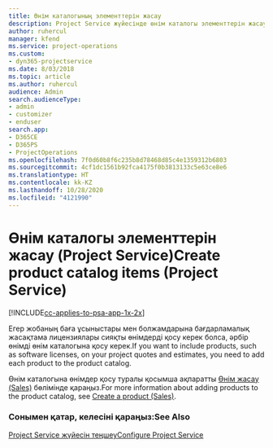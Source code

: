 ```yaml
---
title: Өнім каталогының элементтерін жасау
description: Project Service жүйесінде өнім каталогы элементтерін жасау жолы
author: ruhercul
manager: kfend
ms.service: project-operations
ms.custom:
- dyn365-projectservice
ms.date: 8/03/2018
ms.topic: article
ms.author: ruhercul
audience: Admin
search.audienceType:
- admin
- customizer
- enduser
search.app:
- D365CE
- D365PS
- ProjectOperations
ms.openlocfilehash: 7f0d60b8f6c235b8d78468d85c4e1359312b6803
ms.sourcegitcommit: 4cf1dc1561b92fca4175f0b3813133c5e63ce8e6
ms.translationtype: HT
ms.contentlocale: kk-KZ
ms.lasthandoff: 10/28/2020
ms.locfileid: "4121990"
---
```

# <a name="create-product-catalog-items-project-service"></a><span data-ttu-id="e799f-103">Өнім каталогы элементтерін жасау (Project Service)</span><span class="sxs-lookup"><span data-stu-id="e799f-103">Create product catalog items (Project Service)</span></span>

[!INCLUDE[cc-applies-to-psa-app-1x-2x](../includes/cc-applies-to-psa-app-1x-2x.md)]

<span data-ttu-id="e799f-104">Егер жобаның баға ұсыныстары мен болжамдарына бағдарламалық жасақтама лицензиялары сияқты өнімдерді қосу керек болса, әрбір өнімді өнім каталогына қосу керек.</span><span class="sxs-lookup"><span data-stu-id="e799f-104">If you want to include products, such as software licenses, on your project quotes and estimates, you need to add each product to the product catalog.</span></span>  
  
 <span data-ttu-id="e799f-105">Өнім каталогына өнімдер қосу туралы қосымша ақпаратты [Өнім жасау (Sales)](https://docs.microsoft.com/dynamics365/sales-enterprise/create-product-sales) бөлімінде қараңыз.</span><span class="sxs-lookup"><span data-stu-id="e799f-105">For more information about adding products to the product catalog, see [Create a product (Sales)](https://docs.microsoft.com/dynamics365/sales-enterprise/create-product-sales).</span></span>  
  
### <a name="see-also"></a><span data-ttu-id="e799f-106">Сонымен қатар, келесіні қараңыз:</span><span class="sxs-lookup"><span data-stu-id="e799f-106">See Also</span></span>  
 [<span data-ttu-id="e799f-107">Project Service жүйесін теңшеу</span><span class="sxs-lookup"><span data-stu-id="e799f-107">Configure Project Service</span></span>](../psa/configure.md)
